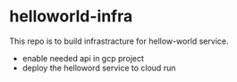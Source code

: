# helloworld-infra
This repo is to build infrastracture for hellow-world service.
- enable needed api in gcp project
- deploy the helloword service to cloud run
